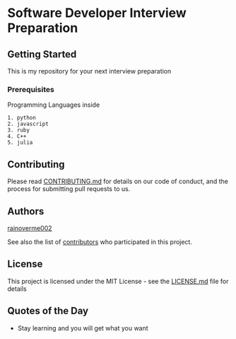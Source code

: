 # Software Developer Interview Preparation

## Getting Started

This is my repository for your next interview preparation

### Prerequisites

Programming Languages inside

```
1. python
2. javascript
3. ruby
4. C++
5. julia
```

## Contributing

Please read [CONTRIBUTING.md](https://gist.github.com/PurpleBooth/b24679402957c63ec426) for details on our code of conduct, and the process for submitting pull requests to us.

## Authors

[rainoverme002](https://github.com/whitequbits)

See also the list of [contributors](https://github.com/your/project/contributors) who participated in this project.

## License

This project is licensed under the MIT License - see the [LICENSE.md](LICENSE.md) file for details

## Quotes of the Day

* Stay learning and you will get what you want
